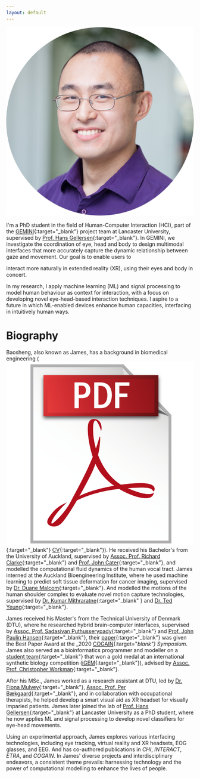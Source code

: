 ```yaml
---
layout: default
---
```


![James](images/HOU_circle.jpg)

I'm a PhD student in the field of Human-Computer Interaction (HCI), part of the [GEMINI](https://gemini-erc.eu/){:target="_blank"} project team at Lancaster University, supervised by [Prof. Hans Gellersen](https://www.lancaster.ac.uk/scc/about-us/people/hans-gellersen){:target="_blank"}. In GEMINI, we investigate the coordination of eye, head and body to design multimodal interfaces that 
more accurately capture the dynamic relationship between gaze and movement. Our goal is to enable users to 
<!-- better reflect the interplay of gaze and movement, and that let users  -->
interact more naturally in extended reality (XR), using their eyes and body in concert.

In my research, I apply machine learning (ML) and signal processing to model human behaviour as context for interaction, with a focus on developing novel eye-head-based interaction techniques. I aspire to a future in which ML-enabled devices enhance human capacities, interfacing in intuitively human ways.



<!-- > [<u>CV</u>](docs/resume.pdf){:target="_blank"}<br>
> [<u>Google Scholar</u>](https://scholar.google.com/citations?user=hwPzzQcAAAAJ&hl=en){:target="_blank"}<br>
> [<u>LinkedIn</u>](https://uk.linkedin.com/in/baosheng-james-hou-420931217){:target="_blank"}<br>
> [<u>Twitter</u>](https://twitter.com/JamesBHou){:target="_blank"}<br>
> [<u>Email</u>](mailto:b.hou2@lancaster.ac.uk){:target="_blank"}<br> -->

# Biography
Baosheng, also known as James, has a background in biomedical engineering ([<img src="images/pdfLogo.png" alt="pdf logo" class="responsive-image">](docs/resume.pdf){:target="_blank"} [CV](docs/resume.pdf){:target="_blank"}). He received his Bachelor's from the University of Auckland, supervised by [Assoc. Prof. Richard Clarke](https://profiles.auckland.ac.nz/rj-clarke){:target="_blank"} and [Prof. John Cater](https://www.canterbury.ac.nz/engineering/contact-us/people/john-cater.html){:target="_blank"}, and modelled the computational fluid dynamics of the human vocal tract. James interned at the Auckland Bioengineering Institute, where he used machine learning to predict soft tissue deformation for cancer imaging, supervised by [Dr. Duane Malcom](https://www.flowx.io/about/){:target="_blank"}. And modelled the motions of the human shoulder complex to evaluate novel motion capture technologies, supervised by [Dr. Kumar Mithraratne](https://profiles.auckland.ac.nz/p-mithraratne/about){:target="_blank" } and [Dr. Ted Yeung](https://profiles.auckland.ac.nz/ted-yeung){:target="_blank"}.

James received his Master's from the Technical University of Denmark (DTU), where he researched hybrid brain-computer interfaces, supervised by [Assoc. Prof. Sadasivan Puthusserypady](https://orbit.dtu.dk/en/persons/sadasivan-puthusserypady){:target="_blank"} and [Prof. John Paulin Hansen](https://orbit.dtu.dk/en/persons/john-paulin-hansen){:target="_blank"}, their [paper](https://dl.acm.org/doi/abs/10.1145/3379157.3388932){:target="_blank"} was given the Best Paper Award at the _2020 [COGAIN](http://cogain.org/){:target="_blank"} Symposium_. James also served as a bioinformatics programmer and modeller on a [student team](https://2016.igem.org/Team:DTU-Denmark){:target="_blank"} that won a gold medal at an international synthetic biology competition ([iGEM](https://igem.org/){:target="_blank"}), advised by [Assoc. Prof. Christopher Workman](https://orbit.dtu.dk/en/persons/christopher-workman){:target="_blank"}. 

After his MSc., James worked as a research assistant at DTU, led by [Dr. Fiona Mulvey](https://orbit.dtu.dk/en/persons/fiona-b-mulvey){:target="_blank"}, [Assoc. Prof. Per Bækgaard](https://orbit.dtu.dk/en/persons/per-b%C3%A6kgaard){:target="_blank"}, and in collaboration with occupational therapists, he helped develop a smart visual aid as XR headset for visually imparied patients. James later joined the lab of [Prof. Hans Gellersen](https://www.lancaster.ac.uk/scc/about-us/people/hans-gellersen){:target="_blank"} at Lancaster University as a PhD student, where he now applies ML and signal processing to develop novel classifiers for eye-head movements. 

Using an experimental approach, James explores various interfacing technologies, including eye tracking, virtual reality and XR headsets, EOG glasses, and EEG. And has co-authored publications in _CHI_, _INTERACT_, _ETRA_, and _COGAIN_. In James' diverse projects and interdisciplinary endeavors, a consistent theme prevails: harnessing technology and the power of computational modelling to enhance the lives of people.

